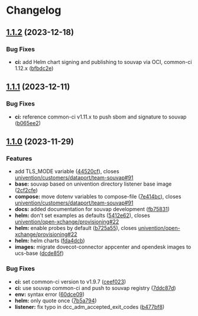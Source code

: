 # Changelog

## [1.1.2](https://git.knut.univention.de/univention/customers/dataport/upx/dovecot-connector/compare/v1.1.1...v1.1.2) (2023-12-18)


### Bug Fixes

* **ci:** add Helm chart signing and publishing to souvap via OCI, common-ci 1.12.x ([bfbdc2e](https://git.knut.univention.de/univention/customers/dataport/upx/dovecot-connector/commit/bfbdc2edb9429734ad7d0b2a76d706cfaf0c2d03))

## [1.1.1](https://git.knut.univention.de/univention/customers/dataport/upx/dovecot-connector/compare/v1.1.0...v1.1.1) (2023-12-11)


### Bug Fixes

* **ci:** reference common-ci v1.11.x to push sbom and signature to souvap ([b065ee2](https://git.knut.univention.de/univention/customers/dataport/upx/dovecot-connector/commit/b065ee24d7e68ace2421eb47cc6493f2786876e0))

## [1.1.0](https://git.knut.univention.de/univention/customers/dataport/upx/dovecot-connector/compare/v1.0.2...v1.1.0) (2023-11-29)


### Features

* add TLS_MODE variable ([44520cf](https://git.knut.univention.de/univention/customers/dataport/upx/dovecot-connector/commit/44520cf62b6b2ea0f66484bfd59d5694aed2fc08)), closes [univention/customers/dataport/team-souvap#91](https://git.knut.univention.de/univention/customers/dataport/team-souvap/issues/91)
* **base:** souvap based on univention directory listener base image ([2cf2cfe](https://git.knut.univention.de/univention/customers/dataport/upx/dovecot-connector/commit/2cf2cfececedfe4f066d17594c0c18a8ef6ebdb2))
* **compose:** move dotenv variables to compose-file ([7e414bc](https://git.knut.univention.de/univention/customers/dataport/upx/dovecot-connector/commit/7e414bccd9ba9831952c0f7e52b2ae67e6587a5b)), closes [univention/customers/dataport/team-souvap#91](https://git.knut.univention.de/univention/customers/dataport/team-souvap/issues/91)
* **docs:** added documentation for souvap development ([fb75831](https://git.knut.univention.de/univention/customers/dataport/upx/dovecot-connector/commit/fb758316b5ca3ce783a7587f5d08013d14a679e5))
* **helm:** don't set examples as defaults ([5412e62](https://git.knut.univention.de/univention/customers/dataport/upx/dovecot-connector/commit/5412e62ed5cb0534d09636297161a53626902242)), closes [univention/open-xchange/provisioning#22](https://git.knut.univention.de/univention/open-xchange/provisioning/issues/22)
* **helm:** enable probes by default ([b725a55](https://git.knut.univention.de/univention/customers/dataport/upx/dovecot-connector/commit/b725a5502f51a80fcf8081c08786833804188320)), closes [univention/open-xchange/provisioning#22](https://git.knut.univention.de/univention/open-xchange/provisioning/issues/22)
* **helm:** helm charts ([fda4dcb](https://git.knut.univention.de/univention/customers/dataport/upx/dovecot-connector/commit/fda4dcbbe9cecd80e1e2953bfab8a84fcbde4834))
* **images:** migrate dovecot-connector appcenter and opendesk images to ucs-base ([dcde85f](https://git.knut.univention.de/univention/customers/dataport/upx/dovecot-connector/commit/dcde85f2cb97bcdb0a37789ee0ed7f5a79c2f3b6))


### Bug Fixes

* **ci:** set common-ci version to v1.9.7 ([ceef023](https://git.knut.univention.de/univention/customers/dataport/upx/dovecot-connector/commit/ceef0230bdebd4b307a2fe234e5181039186b4ad))
* **ci:** use souvap common-ci and push to souvap registry ([7ddc87d](https://git.knut.univention.de/univention/customers/dataport/upx/dovecot-connector/commit/7ddc87dfc440c434659ce08f980e1002db7499e1))
* **env:** syntax error ([60dce09](https://git.knut.univention.de/univention/customers/dataport/upx/dovecot-connector/commit/60dce092aaafffe55c4fdf5cd0c6bdaf38b57dd1))
* **helm:** only quote once ([7b5a794](https://git.knut.univention.de/univention/customers/dataport/upx/dovecot-connector/commit/7b5a7943731b687115cee9b893058aec907e6efb))
* **listener:** fix typo in dcc_adm_accepted_exit_codes ([b477bf8](https://git.knut.univention.de/univention/customers/dataport/upx/dovecot-connector/commit/b477bf8bc9d3108a63004da98e54d9317ac0802a))
